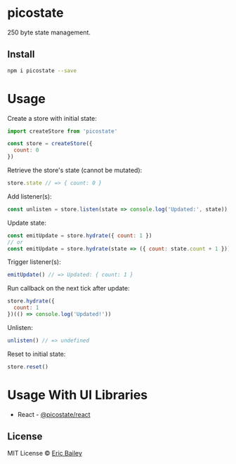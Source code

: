 # picostate
250 byte state management.

## Install
```bash
npm i picostate --save
```

# Usage
Create a store with initial state:
```javascript
import createStore from 'picostate'

const store = createStore({
  count: 0
})
```
Retrieve the store's state (cannot be mutated):
```javascript
store.state // => { count: 0 }
```
Add listener(s):
```javascript
const unlisten = store.listen(state => console.log('Updated:', state))
```
Update state:
```javascript
const emitUpdate = store.hydrate({ count: 1 })
// or
const emitUpdate = store.hydrate(state => ({ count: state.count + 1 }))
```
Trigger listener(s):
```javascript
emitUpdate() // => Updated: { count: 1 }
```
Run callback on the next tick after update:
```javascript
store.hydrate({
  count: 1
})(() => console.log('Updated!'))
```
Unlisten:
```javascript
unlisten() // => undefined
```
Reset to initial state:
```javascript
store.reset()
```

# Usage With UI Libraries
- React - [@picostate/react](https://github.com/estrattonbailey/picostate-react)

## License
MIT License © [Eric Bailey](https://estrattonbailey.com)
